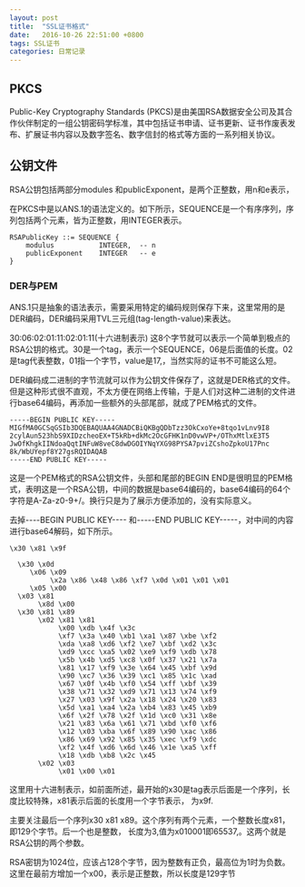 ```yaml
---
layout: post
title:  "SSL证书格式"
date:   2016-10-26 22:51:00 +0800
tags: SSL证书
categories: 日常记录
---
```


## PKCS

Public-Key Cryptography Standards (PKCS)是由美国RSA数据安全公司及其合作伙伴制定的一组公钥密码学标准，其中包括证书申请、证书更新、证书作废表发布、扩展证书内容以及数字签名、数字信封的格式等方面的一系列相关协议。

## 公钥文件

RSA公钥包括两部分modules 和publicExponent，是两个正整数，用n和e表示，

在PKCS中是以ANS.1的语法定义的。如下所示，SEQUENCE是一个有序序列，序列包括两个元素，皆为正整数，用INTEGER表示。

```
RSAPublicKey ::= SEQUENCE {
    modulus           INTEGER,  -- n
    publicExponent    INTEGER   -- e
}
```

### DER与PEM

ANS.1只是抽象的语法表示，需要采用特定的编码规则保存下来，这里常用的是DER编码，DER编码采用TVL三元组(tag-length-value)来表达。

30:06:02:01:11:02:01:11(十六进制表示)  这8个字节就可以表示一个简单到极点的RSA公钥的格式。30是一个tag，表示一个SEQUENCE，06是后面值的长度。02是tag代表整数，01指一个字节，value是17,，当然实际的证书不可能这么短。

DER编码成二进制的字节流就可以作为公钥文件保存了，这就是DER格式的文件。但是这种形式很不直观，不太方便在网络上传输，于是人们对这种二进制的文件进行base64编码，再添加一些额外的头部尾部，就成了PEM格式的文件。

```
-----BEGIN PUBLIC KEY-----
MIGfMA0GCSqGSIb3DQEBAQUAA4GNADCBiQKBgQDbTzz3OkCxoYe+8tqo1vLnv9I8
2cylAun523hbS9XIDzcheoEX+T5kRb+dkMc2OcGFHK1nD0vwVP+/OThxMtlxE3T5
JwOfKhgkIINdoaQqtINFuW8veC8dwDGOIYNqYXG98PYSA7pviZCshoZpkoU17Pnc
8k/WbUYepf8Y27gsRQIDAQAB
-----END PUBLIC KEY-----
```

这是一个PEM格式的RSA公钥文件，头部和尾部的BEGIN END是很明显的PEM格式，表明这是一个RSA公钥，中间的数据是base64编码的，base64编码的64个字符是A-Za-z0-9+/。换行只是为了展示方便添加的，没有实际意义。

去掉----BEGIN PUBLIC KEY---- 和-----END PUBLIC KEY-----，对中间的内容进行base64解码，如下所示。

```
\x30 \x81 \x9f 

  \x30 \x0d 
     \x06 \x09 
          \x2a \x86 \x48 \x86 \xf7 \x0d \x01 \x01 \x01 
     \x05 \x00 
  \x03 \x81
       \x8d \x00
  \x30 \x81 \x89 
       \x02 \x81 \x81
            \x00 \xdb \x4f \x3c 
            \xf7 \x3a \x40 \xb1 \xa1 \x87 \xbe \xf2 
            \xda \xa8 \xd6 \xf2 \xe7 \xbf \xd2 \x3c 
            \xd9 \xcc \xa5 \x02 \xe9 \xf9 \xdb \x78 
            \x5b \x4b \xd5 \xc8 \x0f \x37 \x21 \x7a 
            \x81 \x17 \xf9 \x3e \x64 \x45 \xbf \x9d 
            \x90 \xc7 \x36 \x39 \xc1 \x85 \x1c \xad 
            \x67 \x0f \x4b \xf0 \x54 \xff \xbf \x39 
            \x38 \x71 \x32 \xd9 \x71 \x13 \x74 \xf9 
            \x27 \x03 \x9f \x2a \x18 \x24 \x20 \x83 
            \x5d \xa1 \xa4 \x2a \xb4 \x83 \x45 \xb9 
            \x6f \x2f \x78 \x2f \x1d \xc0 \x31 \x8e 
            \x21 \x83 \x6a \x61 \x71 \xbd \xf0 \xf6 
            \x12 \x03 \xba \x6f \x89 \x90 \xac \x86 
            \x86 \x69 \x92 \x85 \x35 \xec \xf9 \xdc 
            \xf2 \x4f \xd6 \x6d \x46 \x1e \xa5 \xff 
            \x18 \xdb \xb8 \x2c \x45 
       \x02 \x03 
            \x01 \x00 \x01 
```

这里用十六进制表示，如前面所述，最开始的x30是tag表示后面是一个序列，长度比较特殊，x81表示后面的长度用一个字节表示， 为x9f.

主要关注最后一个序列x30 x81 x89。这个序列有两个元素，一个整数长度x81，即129个字节。后一个也是整数， 长度为3,值为x010001即65537,。这两个就是RSA公钥的两个参数。

RSA密钥为1024位，应该占128个字节，因为整数有正负，最高位为1时为负数。这里在最前方增加一个x00，表示是正整数，所以长度是129字节

